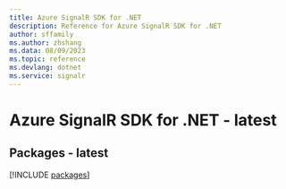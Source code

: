 ```yaml
---
title: Azure SignalR SDK for .NET
description: Reference for Azure SignalR SDK for .NET
author: sffamily
ms.author: zhshang
ms.data: 08/09/2023
ms.topic: reference
ms.devlang: dotnet
ms.service: signalr
---
```

# Azure SignalR SDK for .NET - latest
## Packages - latest
[!INCLUDE [packages](signalr-index.md)]